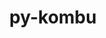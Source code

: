 ---
title: "py-kombu"
layout: cache
categories: [package, develop]
meta: {"compilers": ["none"], "num_specs": 11, "num_specs_by_stack": {"radiuss": 11, "root": 11}, "oss": ["ubuntu18.04"], "platforms": ["linux"], "stacks": ["radiuss", "root"], "targets": ["x86_64_v3"], "versions": ["5.3.5"]}
spec_details: [{"compiler": "none", "hash": "47udk56l5rmmnk6vm2zwrbpdtkcjxxcw", "os": "ubuntu18.04", "platform": "linux", "size": "-", "stacks": ["radiuss", "root"], "target": "x86_64_v3", "variants": ["build_system=python_pip", "~redis"], "versions": ["5.3.5"]}, {"compiler": "none", "hash": "fecylb4uja4khiu2q3faxlny5nx2epwn", "os": "ubuntu18.04", "platform": "linux", "size": "-", "stacks": ["radiuss", "root"], "target": "x86_64_v3", "variants": ["build_system=python_pip", "~redis"], "versions": ["5.3.5"]}, {"compiler": "none", "hash": "fuaycullkpx6qllma6gbu2g7dgxqwt47", "os": "ubuntu18.04", "platform": "linux", "size": "-", "stacks": ["radiuss", "root"], "target": "x86_64_v3", "variants": ["build_system=python_pip", "~redis"], "versions": ["5.3.5"]}, {"compiler": "none", "hash": "g6x4xhmttwdei7d7twdu3cv6djf2u5uw", "os": "ubuntu18.04", "platform": "linux", "size": "-", "stacks": ["radiuss", "root"], "target": "x86_64_v3", "variants": ["build_system=python_pip", "~redis"], "versions": ["5.3.5"]}, {"compiler": "none", "hash": "p5tvf66zwzxb4abs47vmwt6lhstobhzv", "os": "ubuntu18.04", "platform": "linux", "size": "-", "stacks": ["radiuss", "root"], "target": "x86_64_v3", "variants": ["build_system=python_pip", "~redis"], "versions": ["5.3.5"]}, {"compiler": "none", "hash": "paypu52xi6yewlnc3fsj32o24mwwj7yl", "os": "ubuntu18.04", "platform": "linux", "size": "-", "stacks": ["radiuss", "root"], "target": "x86_64_v3", "variants": ["build_system=python_pip", "~redis"], "versions": ["5.3.5"]}, {"compiler": "none", "hash": "qvjphdomxpnedjgjvgld4nvfq6qoicqq", "os": "ubuntu18.04", "platform": "linux", "size": "-", "stacks": ["radiuss", "root"], "target": "x86_64_v3", "variants": ["build_system=python_pip", "~redis"], "versions": ["5.3.5"]}, {"compiler": "none", "hash": "rhwvg74qvzfi6ez24o4u3nhziekz6r2b", "os": "ubuntu18.04", "platform": "linux", "size": "-", "stacks": ["radiuss", "root"], "target": "x86_64_v3", "variants": ["build_system=python_pip", "~redis"], "versions": ["5.3.5"]}, {"compiler": "none", "hash": "tcynpr7t7i5atm42sasqt24n64g3oogt", "os": "ubuntu18.04", "platform": "linux", "size": "-", "stacks": ["radiuss", "root"], "target": "x86_64_v3", "variants": ["build_system=python_pip", "~redis"], "versions": ["5.3.5"]}, {"compiler": "none", "hash": "txen7vpmj3sjbyphafluekrmx32b7ews", "os": "ubuntu18.04", "platform": "linux", "size": "-", "stacks": ["radiuss", "root"], "target": "x86_64_v3", "variants": ["build_system=python_pip", "~redis"], "versions": ["5.3.5"]}, {"compiler": "none", "hash": "yf33yxmsupjnyov65bmpff53r3mpmaci", "os": "ubuntu18.04", "platform": "linux", "size": "-", "stacks": ["radiuss", "root"], "target": "x86_64_v3", "variants": ["build_system=python_pip", "~redis"], "versions": ["5.3.5"]}]
---